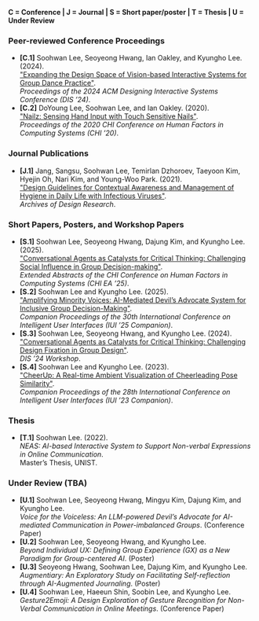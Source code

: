 **C = Conference | J = Journal | S = Short paper/poster | T = Thesis | U = Under Review**

### Peer-reviewed Conference Proceedings
- **[C.1]** Soohwan Lee, Seoyeong Hwang, Ian Oakley, and Kyungho Lee. (2024).  
  ["Expanding the Design Space of Vision-based Interactive Systems for Group Dance Practice"](https://doi.org/10.1145/3643834.3661568).  
  *Proceedings of the 2024 ACM Designing Interactive Systems Conference (DIS ’24)*.
- **[C.2]** DoYoung Lee, Soohwan Lee, and Ian Oakley. (2020).  
  ["Nailz: Sensing Hand Input with Touch Sensitive Nails"](https://doi.org/10.1145/3313831.3376778).  
  *Proceedings of the 2020 CHI Conference on Human Factors in Computing Systems (CHI ’20)*.

### Journal Publications
- **[J.1]** Jang, Sangsu, Soohwan Lee, Temirlan Dzhoroev, Taeyoon Kim, Hyejin Oh, Nari Kim, and Young-Woo Park. (2021).  
  ["Design Guidelines for Contextual Awareness and Management of Hygiene in Daily Life with Infectious Viruses"](http://dx.doi.org/10.15187/adr.2021.08.34.3.101).  
  *Archives of Design Research*.

### Short Papers, Posters, and Workshop Papers
- **[S.1]** Soohwan Lee, Seoyeong Hwang, Dajung Kim, and Kyungho Lee. (2025).  
  ["Conversational Agents as Catalysts for Critical Thinking: Challenging Social Influence in Group Decision-making"](https://arxiv.org/abs/2503.14263).  
  *Extended Abstracts of the CHI Conference on Human Factors in Computing Systems (CHI EA ’25)*.
- **[S.2]** Soohwan Lee and Kyungho Lee. (2025).  
  ["Amplifying Minority Voices: AI-Mediated Devil’s Advocate System for Inclusive Group Decision-Making"](https://doi.org/10.1145/3708557.3716334).  
  *Companion Proceedings of the 30th International Conference on Intelligent User Interfaces (IUI ’25 Companion)*.
- **[S.3]** Soohwan Lee, Seoyeong Hwang, and Kyungho Lee. (2024).  
  ["Conversational Agents as Catalysts for Critical Thinking: Challenging Design Fixation in Group Design"](https://arxiv.org/abs/2406.11125).  
  *DIS ’24 Workshop*.
- **[S.4]** Soohwan Lee and Kyungho Lee. (2023).  
  ["CheerUp: A Real-time Ambient Visualization of Cheerleading Pose Similarity"](https://doi.org/10.1145/3581754.3584135).  
  *Companion Proceedings of the 28th International Conference on Intelligent User Interfaces (IUI ’23 Companion)*.

### Thesis
- **[T.1]** Soohwan Lee. (2022).  
  *NEAS: AI-based Interactive System to Support Non-verbal Expressions in Online Communication*.  
  Master’s Thesis, UNIST.

### Under Review (TBA)
- **[U.1]** Soohwan Lee, Seoyeong Hwang, Mingyu Kim, Dajung Kim, and Kyungho Lee.  
  *Voice for the Voiceless: An LLM-powered Devil’s Advocate for AI-mediated Communication in Power-imbalanced Groups*. (Conference Paper)
- **[U.2]** Soohwan Lee, Seoyeong Hwang, and Kyungho Lee.  
  *Beyond Individual UX: Defining Group Experience (GX) as a New Paradigm for Group-centered AI*. (Poster)
- **[U.3]** Seoyeong Hwang, Soohwan Lee, Dajung Kim, and Kyungho Lee.  
  *Augmentiary: An Exploratory Study on Facilitating Self-reflection through AI-Augmented Journaling*. (Poster)
- **[U.4]** Soohwan Lee, Haeeun Shin, Soobin Lee, and Kyungho Lee.  
  *Gesture2Emoji: A Design Exploration of Gesture Recognition for Non-Verbal Communication in Online Meetings*. (Conference Paper)